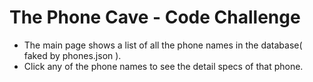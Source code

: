 # The Phone Cave - Code Challenge

- The main page shows a list of all the phone names in the database( faked by phones.json ).
- Click any of the phone names to see the detail specs of that phone.
